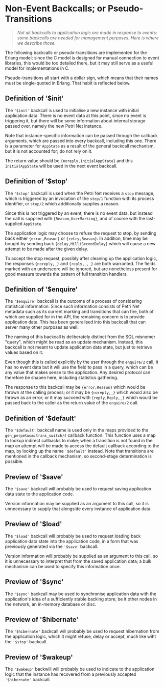 # Non-Event Backcalls; or Pseudo-Transitions

> *Not all backcalls to application logic are made in response to events;
> some backcalls are needed for management purposes.  Here is where we
> describe those.*

The following backcalls or pseudo-transitions are implemented for the
Erlang model; since the C model is designed for manual connection to
event libraries, this would be too detailed there, but it may still
serve as a useful model for implementations in C.

Pseudo-transitions all start with a dollar sign, which means that
their names must be single-quoted in Erlang.  That habit is
reflected below.

## Definition of '$init'

The `'$init'` backcall is used to initialise a new instance
with initial application data.  There is no event data at
this point, since no event is triggering it, but there will
be some information about internal storage passed over,
namely the new Petri Net instance.

Note that instance-specific information can be passed through
the callback arguments, which are passed into every backcall,
including this one.  There is a parameter for `AppState` as
a result of the general backcall mechanism, but it is not
accounted for; do not rely on it.

The return value should be `{noreply,InitialAppState}` and
this `InitialAppState` will be used in the next event
backcall.

## Definition of '$stop'

The `'$stop'` backcall is used when the Petri Net receives
a `stop` message, which is triggered by an invocation of
the `stop/1` function with its process identifier, or
`stop/2` which additionally supplies a reason.

Since this is not triggered by an event, there is no event
data, but instead the call is supplied with
`{Reason,UserMarking}`, and of course with the
last-supplied `AppState`.

The application logic may choose to refuse the request to
stop, by sending back either `{error,Reason}` or
`{retry,Reason}`.  In addition, time may be bought by
sending back `{delay,MilliSecondDelay}` which will
cause a new attempt to be made after the given delay.

To accept the stop request, possibly after cleaning
up the application logic, the responses `{noreply,_}`
and `{reply,_,_}` are both warranted.  The fields
marked with an underscore will be ignored, but are
nonetheless present for good measure towards the
pattern of full transition handlers.

## Definition of '$enquire'

The `'$enquire'` backcall is the outcome of a process
of considering statistical information.  Since such
information consists of Petri Net metadata such as its
current marking and transitions that can fire, both of
which are supplied for in the API, the remaining
concern is to provide application data.  This has been
generalised into this backcall that can server many
other purposes as well.

The naming of this backcall is deliberately distinct
from the SQL misnomer "query", which might be read
as an update mechanism.  Instead, this backcall is
not meant to update application data state, but
just to retrieve values based on it.

Even though this is called explicitly by the user
through the `enquire/2` call, it has no event data
but it will use the field to pass in a query, which
can be any value that makes sense to the application.
Any desired protocol can therefore be shapen here,
including statistics gathering.

The response to this backcall may be `{error,Reason}`
which would be thrown at the calling process; or
it may be `{noreply,_}` which would also be thrown
as an error; or it may succeed with `{reply,Reply,_}`
which would be passed back to the caller as the
return value of the `enquire/2` call.

## Definition of '$default'

The `'$default'` backcall name is used only in the
maps provided to the `gen_perpetuum:trans_switch/4`
callback function.  This function uses a map to
lookup indirect callbacks to make; when a
transition is not found in the map an attempt will
be made to access the default callback according
to the map, by looking up the name `'$default'`
instead.  Note that transitions are mentioned in
the callback mechanism, so second-stage determination
is possible.


## Preview of '$save'

The `'$save'` backcall will probably be used to
request saving application data state to the
application code.

Version information may be supplied as an argument
to this call, so it is unnecessary to supply that
alongside every instance of application data.

## Preview of '$load'

The `'$load'` backcall will probably be used to
request loading back application data state into the
application code, in a form that was previously
generated via the `'$save'` backcall.

Version information will probably be supplied as
an argument to this call, so it is unnecessary to
interpret that from the saved application data;
a bulk mechanism can be used to specify this
information once.

## Preview of '$sync'

The `'$sync'` backcall may be used to synchronise
application data with the application's idea of a
sufficiently stable backing store; be it other nodes
in the network, an in-memory database or disc.

## Preview of '$hibernate'

The `'$hibernate'` backcall will probably be used
to request hibernation from the application logic,
which it might refuse, delay or accept, much like
wiht the `'$stop'` backcall.

## Preview of '$wakeup'

The `'$wakeup'` backwill will probably be used to
indicate to the application logic that the instance
has recovered from a previously accepted
`'$hibernate'` backcall.

